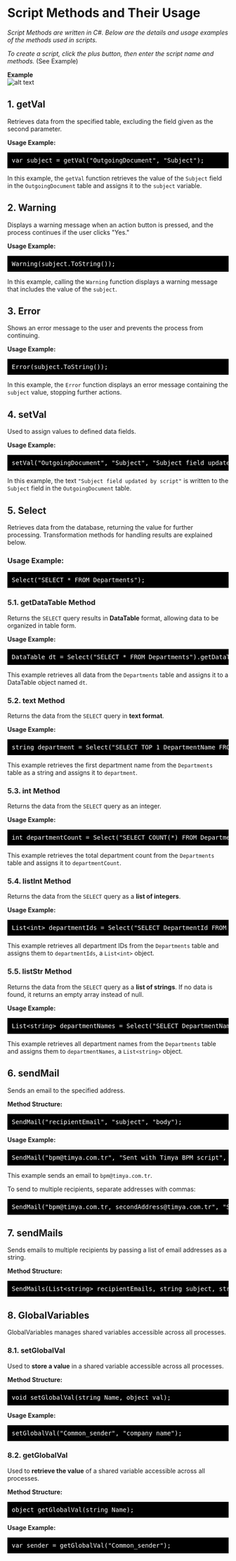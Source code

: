 # Script Methods and Their Usage

_Script Methods are written in C#. Below are the details and usage examples of the methods used in scripts._

_To create a script, click the plus button, then enter the script name and methods._ (See Example)

**Example**  
![alt text](/TimyaBPM-Documents/script.png)

## 1. getVal

<p>Retrieves data from the specified table, excluding the field given as the second parameter.</p>

<p><strong>Usage Example:</strong></p>
<pre style="background-color: black; color: white; padding: 10px;">
var subject = getVal("OutgoingDocument", "Subject");
</pre>

<p>In this example, the <code>getVal</code> function retrieves the value of the <code>Subject</code> field in the <code>OutgoingDocument</code> table and assigns it to the <code>subject</code> variable.</p>

## 2. Warning

<p>Displays a warning message when an action button is pressed, and the process continues if the user clicks "Yes."</p>

<p><strong>Usage Example:</strong></p>
<pre style="background-color: black; color: white; padding: 10px;">
Warning(subject.ToString());
</pre>

<p>In this example, calling the <code>Warning</code> function displays a warning message that includes the value of the <code>subject</code>.</p>

## 3. Error

<p>Shows an error message to the user and prevents the process from continuing.</p>

<p><strong>Usage Example:</strong></p>
<pre style="background-color: black; color: white; padding: 10px;">
Error(subject.ToString());
</pre>

<p>In this example, the <code>Error</code> function displays an error message containing the <code>subject</code> value, stopping further actions.</p>

## 4. setVal

<p>Used to assign values to defined data fields.</p>

<p><strong>Usage Example:</strong></p>
<pre style="background-color: black; color: white; padding: 10px;">
setVal("OutgoingDocument", "Subject", "Subject field updated by script");
</pre>

<p>In this example, the text <code>"Subject field updated by script"</code> is written to the <code>Subject</code> field in the <code>OutgoingDocument</code> table.</p>

## 5. Select

<p>Retrieves data from the database, returning the value for further processing. Transformation methods for handling results are explained below.</p>

<h3>Usage Example:</h3>
<pre style="background-color: black; color: white; padding: 10px;">
Select("SELECT * FROM Departments");
</pre>

<h3>5.1. getDataTable Method</h3>
<p>Returns the <code>SELECT</code> query results in <strong>DataTable</strong> format, allowing data to be organized in table form.</p>

<p><strong>Usage Example:</strong></p>
<pre style="background-color: black; color: white; padding: 10px;">
DataTable dt = Select("SELECT * FROM Departments").getDataTable();
</pre>
<p>This example retrieves all data from the <code>Departments</code> table and assigns it to a DataTable object named <code>dt</code>.</p>

<h3>5.2. text Method</h3>
<p>Returns the data from the <code>SELECT</code> query in <strong>text format</strong>.</p>

<p><strong>Usage Example:</strong></p>
<pre style="background-color: black; color: white; padding: 10px;">
string department = Select("SELECT TOP 1 DepartmentName FROM Departments").Text();
</pre>

<p>This example retrieves the first department name from the <code>Departments</code> table as a string and assigns it to <code>department</code>.</p>

<h3>5.3. int Method</h3>
<p>Returns the data from the <code>SELECT</code> query as an integer.</p>

<p><strong>Usage Example:</strong></p>
<pre style="background-color: black; color: white; padding: 10px;">
int departmentCount = Select("SELECT COUNT(*) FROM Departments").Int();
</pre>
<p>This example retrieves the total department count from the <code>Departments</code> table and assigns it to <code>departmentCount</code>.</p>

<h3>5.4. listInt Method</h3>
<p>Returns the data from the <code>SELECT</code> query as a <strong>list of integers</strong>.</p>

<p><strong>Usage Example:</strong></p>
<pre style="background-color: black; color: white; padding: 10px;">
List&lt;int&gt; departmentIds = Select("SELECT DepartmentId FROM Departments").ListInt();
</pre>

<p>This example retrieves all department IDs from the <code>Departments</code> table and assigns them to <code>departmentIds</code>, a <code>List&lt;int&gt;</code> object.</p>

<h3>5.5. listStr Method</h3>
<p>Returns the data from the <code>SELECT</code> query as a <strong>list of strings</strong>. If no data is found, it returns an empty array instead of null.</p>

<p><strong>Usage Example:</strong></p>
<pre style="background-color: black; color: white; padding: 10px;">
List&lt;string&gt; departmentNames = Select("SELECT DepartmentName FROM Departments").ListStr();
</pre>

<p>This example retrieves all department names from the <code>Departments</code> table and assigns them to <code>departmentNames</code>, a <code>List&lt;string&gt;</code> object.</p>

## 6. sendMail

<p>Sends an email to the specified address.</p>

**Method Structure:**
<pre style="background-color: black; color: white; padding: 10px;">
SendMail("recipientEmail", "subject", "body");
</pre>

**Usage Example:**
<pre style="background-color: black; color: white; padding: 10px;">
SendMail("bpm@timya.com.tr", "Sent with Timya BPM script", "body sent with Timya BPM script");
</pre>
<p>This example sends an email to <code>bpm@timya.com.tr</code>.</p>

<p>To send to multiple recipients, separate addresses with commas:</p>
<pre style="background-color: black; color: white; padding: 10px;">
SendMail("bpm@timya.com.tr, secondAddress@timya.com.tr", "Sent with Timya BPM script", "body sent with Timya BPM script");
</pre>

## 7. sendMails

<p>Sends emails to multiple recipients by passing a list of email addresses as a string.</p>

<p><strong>Method Structure:</strong></p>
<pre style="background-color: black; color: white; padding: 10px;">
SendMails(List&lt;string&gt; recipientEmails, string subject, string body);
</pre>

## 8. GlobalVariables

<p>GlobalVariables manages shared variables accessible across all processes.</p>

<h3>8.1. setGlobalVal</h3>
<p>Used to <strong>store a value</strong> in a shared variable accessible across all processes.</p>

<p><strong>Method Structure:</strong></p>
<pre style="background-color: black; color: white; padding: 10px;">
void setGlobalVal(string Name, object val);
</pre>

<p><strong>Usage Example:</strong></p>
<pre style="background-color: black; color: white; padding: 10px;">
setGlobalVal("Common_sender", "company name");
</pre>

<h3>8.2. getGlobalVal</h3>
<p>Used to <strong>retrieve the value</strong> of a shared variable accessible across all processes.</p>

<p><strong>Method Structure:</strong></p>
<pre style="background-color: black; color: white; padding: 10px;">
object getGlobalVal(string Name);
</pre>

<p><strong>Usage Example:</strong></p>
<pre style="background-color: black; color: white; padding: 10px;">
var sender = getGlobalVal("Common_sender");
</pre>
